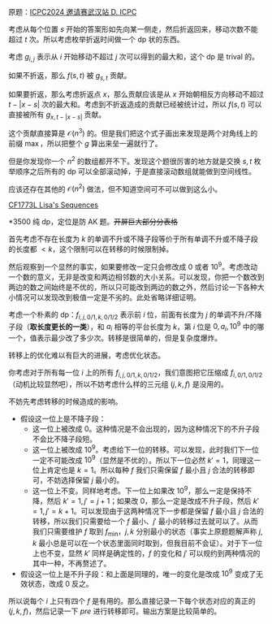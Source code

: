 原题：[ICPC2024 邀请赛武汉站 D. ICPC](https://codeforces.com/gym/105143/problem/D)

考虑从每个位置 $s$ 开始的答案形如先向某一侧走，然后折返回来，移动次数不能超过 $t$ 次。所以考虑枚举折返时间做一个 dp 状的东西。

考虑 $g_{i,j}$ 表示从 $i$ 开始移动不超过 $j$ 次可以得到的最大和，这个 dp 是 trival 的。

如果不折返，那么 $f(s,t)$ 被 $g_{s,t}$ 贡献。

如果要折返，那么考虑折返点 $x$，那么贡献应该是从 $x$ 开始朝相反方向移动不超过 $t-|x-s|$ 次的最大和。考虑到不折返造成的贡献已经被统计过，所以 $f(s,t)$ 可以直接被所有 $g_{x,t-|x-s|}$ 贡献。

这个贡献直接算是 $\mathcal O(n^3)$ 的。但是我们把这个式子画出来发现是两个对角线上的前缀 $\max$，所以把整个 $g$ 算出来垒一遍就行了。

但是你发现你一个 $n^2$ 的数组都开不下。发现这个题很厉害的地方就是交换 $s,t$ 枚举顺序之后所有的 dp 可以全部滚动掉，于是直接滚动数组就能做到空间线性。

应该还存在其他的 $\mathcal O(n^2)$ 做法，但不知道空间可不可以做到这么小。

[CF1773L Lisa's Sequences](https://www.luogu.com.cn/problem/CF1773L)

*3500 纯 dp，定位是防 AK 题。~~开屏巨大部分分表格~~

首先考虑不存在长度为 $k$ 的单调不升或不降子段等价于所有单调不升或不降子段的长度都 $< k$，这个限制可以在转移的时候限制掉。

然后观察到一个显然的事实，如果要修改一定只会修改成 $0$ 或者 $10^9$。考虑改动一个数的意义，无非是改变和两边相邻数的大小关系。可以发现，你把一个数改到两边的数之间始终是不优的，所以只可能改到两边的数之外，然后讨论一下各种大小情况可以发现改到极值一定是不劣的。此处省略详细证明。

考虑一个朴素的 dp：$f_{i,j,0/1,k,0/1/2}$ 表示前 $i$ 位，前面有长度为 $j$ 的单调不升/不降子段（**取长度更长的一类**），和 $a_i$ 相等的平台长度为 $k$，第 $i$ 位是 $0,a_i,10^9$ 中的哪一个，值表示最少改了多少次。转移是很简单的，但是复杂度爆炸。

转移上的优化难以有巨大的进展，考虑优化状态。

你考虑对于所有每一位 $i$ 上的所有 $f_{i,j,0/1,k,0/1/2}$，我们意图把它压缩成 $f_{i,0/1,0/1/2}$（动机比较显然吧），所以不妨考虑什么样的三元组 $(j,k,f)$ 是没用的。

不妨先考虑转移的时候造成的影响。

- 假设这一位上是不降子段：
  - 这一位上被改成 $0$。这种情况是不会出现的，因为这种情况下的不升子段不会比不降子段短。
  - 这一位上被改成 $10^9$。考虑给下一位的转移。可以发现，此时我们下一位一定不可能改成 $10^9$（显然是不优的）。所以下一位必然 $k'=1$，同理这一位上肯定也是 $k=1$。所以每种 $f$ 我们只需保留 $f$ 最小且 $j$ 合法的转移即可，不妨选择保留 $j$ 最小的。
  - 这一位上不变。同样地考虑。下一位上如果改 $10^9$，那么一定是保持不降，然后 $k'=1,j'=j+1$；如果改 $0$，那么一定是改成不升子段，然后 $k'=1,j'=k+1$。可以发现由于这两种情况下一步都是保留 $f$ 最小且 $j$ 合法的转移，所以我们只需要给一个 $f$ 最小、$j'$ 最小的转移过去就可以了。从而我们只需要维护 $f$ 取到 $f_{\min}$，$j,k$ 分别最小的状态（事实上原题题解声称 $j,k$ 最小总是可以在一个状态里面同时取到，但我目前不会证）。对于下一位上也不变，显然 $k'$ 同样是确定性的，$f$ 的变化和 $j'$ 可以规约到两种情况的其中一种，不再赘述了。
- 假设这一位上是不升子段：和上面是同理的，唯一的变化是改成 $10^9$ 变成了无效状态，改成 $0$ 反之。

所以说每个 $i$ 上只有四个 $f$ 是有用的。那么直接记录一下每个状态对应的真正的 $(j,k,f)$，然后记录一下 $pre$ 进行转移即可。输出方案是比较简单的。